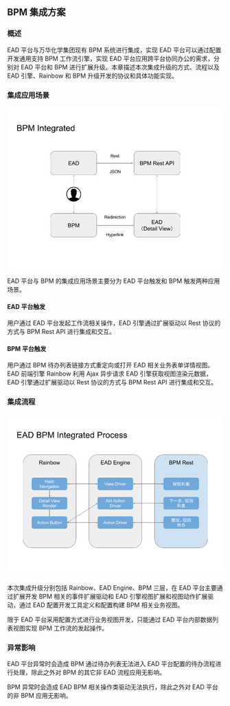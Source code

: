 ## BPM 集成方案

### 概述

EAD 平台与万华化学集团现有 BPM 系统进行集成，实现 EAD 平台可以通过配置开发通用支持 BPM 工作流引擎，实现 EAD 平台应用跨平台协同办公的需求，分别对 EAD 平台和 BPM 进行扩展升级。本章描述本次集成升级的方式、流程以及 EAD 引擎、Rainbow 和 BPM 升级开发的协议和具体功能实现。

### 集成应用场景

![BPM 集成](../images/bpm-integrated.png)

EAD 平台与 BPM 的集成应用场景主要分为 EAD 平台触发和 BPM 触发两种应用场景。

#### EAD 平台触发
用户通过 EAD 平台发起工作流相关操作，EAD 引擎通过扩展驱动以 Rest 协议的方式与 BPM Rest API 进行集成和交互。

#### BPM 平台触发
用户通过 BPM 待办列表链接方式重定向或打开 EAD 相关业务表单详情视图。EAD 前端引擎 Rainbow 利用 Ajax 异步请求 EAD 引擎获取视图渲染元数据，EAD 引擎通过扩展驱动以 Rest 协议的方式与 BPM Rest API 进行集成和交互。

### 集成流程

![BPM 集成](../images/bpm-process.png)

本次集成升级分别包括 Rainbow、EAD Engine、BPM 三层，在 EAD 平台主要通过扩展开发 BPM 相关的事件扩展驱动和 EAD 引擎视图扩展和视图动作扩展驱动，通过 EAD 配置开发工具定义和配置构建 BPM 相关业务视图。

限于 EAD 平台采用配置方式进行业务视图开发，只能通过 EAD 平台内部数据列表视图实现 BPM 工作流的发起操作。

### 异常影响

EAD 平台异常时会造成 BPM 通过待办列表无法进入 EAD 平台配置的待办流程进行处理，除此之外对 BPM 的其它非 EAD 流程应用无影响。

BPM 异常时会造成 EAD BPM 相关操作类驱动无法执行，除此之外对 EAD 平台的非 BPM 应用无影响。
